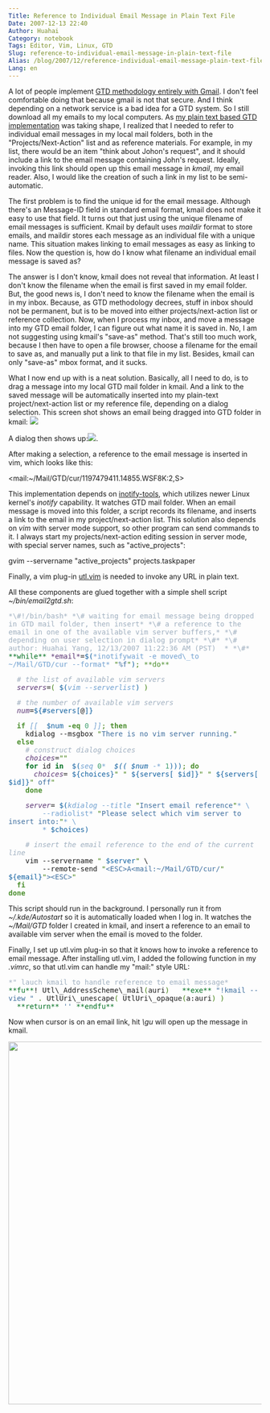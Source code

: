 ```yaml
---
Title: Reference to Individual Email Message in Plain Text File
Date: 2007-12-13 22:40
Author: Huahai
Category: notebook
Tags: Editor, Vim, Linux, GTD
Slug: reference-to-individual-email-message-in-plain-text-file
Alias: /blog/2007/12/reference-individual-email-message-plain-text-file
Lang: en
---
```


A lot of people implement [GTD methodology entirely with Gmail](http://saw.themurdaughs.com/gtd-with-gmail-whitepaper). I don't feel comfortable doing that because gmail is not that secure. And I think depending on a network service is a bad idea for a GTD system. So I still download all my emails to my local computers. As [my plain text based GTD implementation](http://yyhh.org/blog/2007/12/simple-gtd-list-solution-desktop-web-and-possibly-mobile) was taking shape, I realized that I needed to refer to individual email messages in my local mail folders, both in the "Projects/Next-Action" list and as reference materials. For example, in my list, there would be an item "think about Johon's request", and it should include a link to the email message containing John's request. Ideally, invoking this link should open up this email message in *kmail*, my email reader. Also, I would like the creation of such a link in my list to be semi-automatic.

The first problem is to find the unique id for the email message. Although there's an Message-ID field in standard email format, kmail does not make it easy to use that field. It turns out that just using the unique filename of email messages is sufficient. Kmail by default uses *maildir* format to store emails, and maildir stores each message as an individual file with a unique name. This situation makes linking to email messages as easy as linking to files. Now the question is, how do I know what filename an individual email message is saved as?

The answer is I don't know, kmail does not reveal that information. At least I don't know the filename when the email is first saved in my email folder. But, the good news is, I don't need to know the filename when the email is in my inbox. Because, as GTD methodology decrees, stuff in inbox should not be permanent, but is to be moved into either projects/next-action list or reference collection. Now, when I process my inbox, and move a message into my GTD email folder, I can figure out what name it is saved in. No, I am not suggesting using kmail's "save-as" method. That's still too much work, because I then have to open a file browser, choose a filename for the email to save as, and manually put a link to that file in my list. Besides, kmail can only "save-as" mbox format, and it sucks.

What I now end up with is a neat solution. Basically, all I need to do, is to drag a message into my local GTD mail folder in kmail. And a link to the saved message will be automatically inserted into my plain-text project/next-action list or my reference file, depending on a dialog selection. This screen shot shows an email being dragged into GTD folder in kmail: ![](http://i274.photobucket.com/albums/jj251/huahaiy/kmail-drag-gtd.png)

A dialog then shows up:![](http://i274.photobucket.com/albums/jj251/huahaiy/kmail-drag-gtd-dialog.png).

After making a selection, a reference to the email message is inserted in vim, which looks like this:  

&lt;mail:~/Mail/GTD/cur/1197479411.14855.WSF8K:2,S&gt;

This implementation depends on [inotify-tools](http://inotify-tools.sourceforge.net/), which utilizes newer Linux kernel's *inotify* capability. It watches GTD mail folder. When an email message is moved into this folder, a script records its filename, and inserts a link to the email in my project/next-action list. This solution also depends on *vim* with server mode support, so other program can send commands to it. I always start my projects/next-action editing session in server mode, with special server names, such as "active\_projects":  

gvim --servername "active\_projects" projects.taskpaper

Finally, a vim plug-in [utl.vim](http://www.vim.org/scripts/script.php?script_id=293) is needed to invoke any URL in plain text.

All these components are glued together with a simple shell script *~/bin/email2gtd.sh*:  

<font face="monospace">  
<font color="#a0b0c0">*\#!/bin/bash*</font>  
<font color="#a0b0c0">*\# waiting for email message being dropped in GTD mail folder, then insert*</font>  
<font color="#a0b0c0">*\# a reference to the email in one of the available vim server buffers,*</font>  
<font color="#a0b0c0">*\# depending on user selection in dialog prompt*</font>  
<font color="#a0b0c0">*\#*</font>  
<font color="#a0b0c0">*\# author: Huahai Yang, 12/13/2007 11:22:36 AM (PST)  *</font>  
<font color="#a0b0c0">*\#*</font>  
<font color="#007020">**while**</font> <font color="#5b3674">*email*</font>=<font color="#1060a0">$(</font><font color="#70a0d0">*inotifywait -e moved\_to ~/Mail/GTD/cur --format* </font><font color="#408010">"</font><font color="#4070a0">%f</font><font color="#408010">"</font><font color="#1060a0">)</font><font color="#408010">;</font> <font color="#4c8f2f">**do**</font>

  <font color="#a0b0c0">*\# the list of available vim servers*</font>  
  <font color="#5b3674">*servers*</font>=<font color="#408010">(</font> <font color="#1060a0">$(</font><font color="#70a0d0">*vim --serverlist*</font><font color="#1060a0">)</font> <font color="#408010">)</font>

  <font color="#a0b0c0">*\# the number of available vim servers*</font>  
  <font color="#5b3674">*num*</font>=<font color="#1060a0">${\#</font><font color="#1060a0">servers</font><font color="#1060a0">\[</font>@<font color="#1060a0">\]</font><font color="#1060a0">}</font>

  <font color="#4c8f2f">**if**</font> <font color="#70a0d0">*\[\[*</font> <font color="#1060a0"> $num</font> <font color="#4c8f2f">**-eq**</font> <font color="#40a070">0</font> <font color="#70a0d0">*\]\]*</font><font color="#408010">;</font> <font color="#4c8f2f">**then**</font>  
    kdialog --msgbox <font color="#408010">"</font><font color="#4070a0">There is no vim server running.</font><font color="#408010">"</font>  
  <font color="#4c8f2f">**else**</font>  
    <font color="#a0b0c0">*\# construct dialog choices*</font>  
    <font color="#5b3674">*choices*</font>=<font color="#408010">""</font>  
    <font color="#007020">**for**</font> id <font color="#007020">**in**</font> <font color="#1060a0"> $(</font><font color="#70a0d0">*seq* </font><font color="#40a070">0</font><font color="#70a0d0">* *</font><font color="#1060a0"> $((</font><font color="#1060a0"> $num</font><font color="#70a0d0">* -* </font><font color="#40a070">1</font><font color="#1060a0">))</font><font color="#1060a0">)</font><font color="#408010">;</font> <font color="#4c8f2f">**do**</font>  
      <font color="#5b3674">*choices*</font>=<font color="#1060a0"> ${</font><font color="#1060a0">choices</font><font color="#1060a0">}</font><font color="#408010">"</font><font color="#4070a0"> </font><font color="#408010">"</font><font color="#1060a0"> ${</font><font color="#1060a0">servers</font><font color="#1060a0">\[</font><font color="#1060a0"> $id</font><font color="#1060a0">\]</font><font color="#1060a0">}</font><font color="#408010">"</font><font color="#4070a0"> </font><font color="#408010">"</font><font color="#1060a0"> ${</font><font color="#1060a0">servers</font><font color="#1060a0">\[</font><font color="#1060a0"> $id</font><font color="#1060a0">\]</font><font color="#1060a0">}</font><font color="#408010">"</font><font color="#4070a0"> off</font><font color="#408010">"</font>  
    <font color="#4c8f2f">**done**</font>

    <font color="#5b3674">*server*</font>=<font color="#1060a0"> $(</font><font color="#70a0d0">*kdialog --title* </font><font color="#408010">"</font><font color="#4070a0">Insert email reference</font><font color="#408010">"</font><font color="#70a0d0">* \\*</font>  
<font color="#70a0d0">*        --radiolist* </font><font color="#408010">"</font><font color="#4070a0">Please select which vim server to insert into:</font><font color="#408010">"</font><font color="#70a0d0">* \\*</font>  
<font color="#70a0d0">*        *</font><font color="#1060a0"> $choices</font><font color="#1060a0">)</font>

    <font color="#a0b0c0">*\# insert the email reference to the end of the current line*</font>  
    vim --servername <font color="#408010">"</font><font color="#1060a0"> $server</font><font color="#408010">"</font> \\  
        --remote-send <font color="#408010">"</font><font color="#4070a0">&lt;ESC&gt;A&lt;mail:~/Mail/GTD/cur/</font><font color="#408010">"</font><font color="#1060a0"> ${</font><font color="#1060a0">email</font><font color="#1060a0">}</font><font color="#408010">"</font><font color="#4070a0">&gt;&lt;ESC&gt;</font><font color="#408010">"</font>  
  <font color="#4c8f2f">**fi**</font>  
<font color="#4c8f2f">**done**</font>  

</font>

This script should run in the background. I personally run it from *~/.kde/Autostart* so it is automatically loaded when I log in. It watches the *~/Mail/GTD* folder I created in kmail, and insert a reference to an email to available vim server when the email is moved to the folder.

Finally, I set up utl.vim plug-in so that it knows how to invoke a reference to email message. After installing utl.vim, I added the following function in my *.vimrc*, so that utl.vim can handle my "mail:" style URL:

<font face="monospace">  
<font color="#a0b0c0">*" lauch kmail to handle reference to email message*</font>  
<font color="#007020">**fu**</font>! Utl\_AddressScheme\_mail<font color="#408010">(</font>auri<font color="#408010">)</font>  
  <font color="#007020">**exe**</font> <font color="#4070a0">"!kmail --view "</font> <font color="#408010">.</font> UtlUri\_unescape<font color="#408010">(</font> UtlUri\_opaque<font color="#408010">(</font>a:auri<font color="#408010">)</font> <font color="#408010">)</font>  
  <font color="#007020">**return**</font> <font color="#4070a0">''</font>  
<font color="#007020">**endfu**</font>  
</font>


Now when cursor is on an email link, hit *\\gu* will open up the message in kmail.

[<img src="http://i274.photobucket.com/albums/jj251/huahaiy/gtd-email-reference.png" width="720" />](http://i274.photobucket.com/albums/jj251/huahaiy/gtd-email-reference.png)

